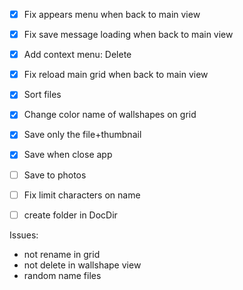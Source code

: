 - [x] Fix appears menu when back to main view

- [x] Fix save message loading when back to main view

- [x] Add context menu: Delete

- [x] Fix reload main grid when back to main view

- [x] Sort files

- [x] Change color name of wallshapes on grid

- [x] Save only the file+thumbnail

- [x] Save when close app

- [ ] Save to photos

- [ ] Fix limit characters on name

- [ ] create folder in DocDir


Issues:

- not rename in grid
- not delete in wallshape view
- random name files
